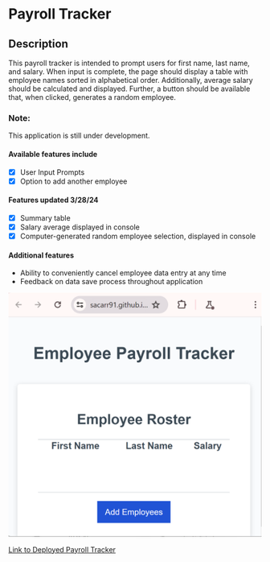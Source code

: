 # Payroll Tracker

## Description
This payroll tracker is intended to prompt users for first name, last name, and salary.
When input is complete, the page should display a table with employee names sorted in alphabetical order.
Additionally, average salary should be calculated and displayed.
Further, a button should be available that, when clicked, generates a random employee.

### Note:
This application is still under development. 
#### Available features include
- [x] User Input Prompts
- [x] Option to add another employee
#### Features updated 3/28/24
- [x] Summary table
- [x] Salary average displayed in console
- [x] Computer-generated random employee selection, displayed in console
#### Additional features
- Ability to conveniently cancel employee data entry at any time
- Feedback on data save process throughout application

![screenshot of deployed page](./assets/Screenshot%202024-03-24%20222325.png)

[Link to Deployed Payroll Tracker](https://sacarr91.github.io/payroll-tracker/)